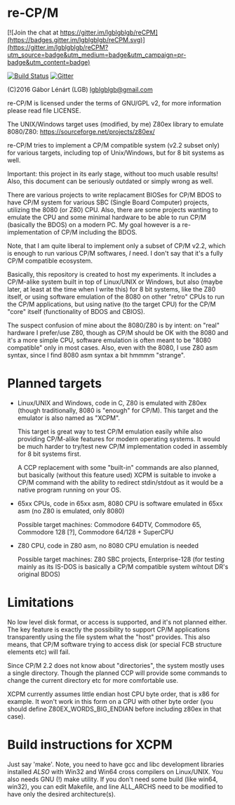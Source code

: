 # re-CP/M

[![Join the chat at https://gitter.im/lgblgblgb/reCPM](https://badges.gitter.im/lgblgblgb/reCPM.svg)](https://gitter.im/lgblgblgb/reCPM?utm_source=badge&utm_medium=badge&utm_campaign=pr-badge&utm_content=badge)

[![Build Status](https://travis-ci.org/lgblgblgb/reCPM.svg?branch=master)](https://travis-ci.org/lgblgblgb/reCPM)
[![Gitter](https://badges.gitter.im/lgblgblgb/reCPM.svg)](https://gitter.im/lgblgblgb/reCPM?utm_source=badge&utm_medium=badge&utm_campaign=pr-badge)

(C)2016 Gábor Lénárt (LGB) lgblgblgb@gmail.com

re-CP/M is licensed under the terms of GNU/GPL v2, for more information please
read file LICENSE.

The UNIX/Windows target uses (modified, by me) Z80ex library to emulate
8080/Z80: https://sourceforge.net/projects/z80ex/

re-CP/M tries to implement a CP/M compatible system (v2.2 subset only) for
various targets, including top of Unix/Windows, but for 8 bit systems as well.

Important: this project in its early stage, without too much usable results!
Also, this document can be seriously outdated or simply wrong as well.

There are various projects to write replacament BIOSes for CP/M BDOS to have
CP/M system for various SBC (Single Board Computer) projects, utilizing the
8080 (or Z80) CPU. Also, there are some projects wanting to emulate the CPU
and some minimal hardware to be able to run CP/M (basically the BDOS) on a
modern PC. My goal however is a re-implementation of CP/M including the BDOS.

Note, that I am quite liberal to implement only a subset of CP/M v2.2, which
is enough to run various CP/M softwares, *I* need. I don't say that it's
a fully CP/M compatible ecosystem.

Basically, this repository is created to host my experiments. It includes
a CP/M-alike system built in top of Linux/UNIX or Windows, but also (maybe
later, at least at the time when I write this) for 8 bit systems, like
the Z80 itself, or using software emulation of the 8080 on other
"retro" CPUs to run the CP/M applications, but using native (to the target
CPU) for the CP/M "core" itself (functionality of BDOS and CBIOS).

The suspect confusion of mine about the 8080/Z80 is by intent: on "real"
hardware I prefer/use Z80, though as CP/M should be OK with the 8080 and it's
a more simple CPU, software emulation is often meant to be "8080 compatible"
only in most cases. Also, even with the 8080, I use Z80 asm syntax, since I
find 8080 asm syntax a bit hmmmm "strange".

# Planned targets

* Linux/UNIX and Windows, code in C, Z80 is emulated with Z80ex (though
  traditionally, 8080 is "enough" for CP/M). This target and the emulator
  is also named as "XCPM".

  This target is great way to test CP/M emulation easily while also providing
  CP/M-alike features for modern operating systems. It would be much harder to
  try/test new CP/M implementation coded in assembly for 8 bit systems first.

  A CCP replacement with some "built-in" commands are also planned, but
  basically (without this feature used) XCPM is suitable to invoke a CP/M
  command with the ability to redirect stdin/stdout as it would be a native
  program running on your OS.

* 65xx CPUs, code in 65xx asm, 8080 CPU is software emulated in 65xx asm (no
  Z80 is emulated, only 8080)

  Possible target machines: Commodore 64DTV, Commodore 65, Commodore 128 [?],
  Commodore 64/128 + SuperCPU

* Z80 CPU, code in Z80 asm, no 8080 CPU emulation is needed

  Possible target machines: Z80 SBC projects, Enterprise-128 (for testing
  mainly as its IS-DOS is basically a CP/M compatible system wihtout DR's
  original BDOS)

# Limitations

No low level disk format, or access is supported, and it's not planned either.
The key feature is exactly the possibility to support CP/M applications
transparently using the file system what the "host" provides. This also means,
that CP/M software trying to access disk (or special FCB structure elements
etc) will fail.

Since CP/M 2.2 does not know about "directories", the system mostly uses a
single directory. Though the planned CCP will provide some commands to change
the current directory etc for more comfortable use.

XCPM currently assumes little endian host CPU byte order, that is x86 for
example. It won't work in this form on a CPU with other byte order (you should
define Z80EX_WORDS_BIG_ENDIAN before including z80ex in that case).

# Build instructions for XCPM

Just say 'make'. Note, you need to have gcc and libc development libraries
installed _ALSO_ with Win32 and Win64 cross compilers on Linux/UNIX. You
also needs GNU (!) make utility. If you don't need some build (like win64,
win32), you can edit Makefile, and line ALL_ARCHS need to be modified to
have only the desired architecture(s).

